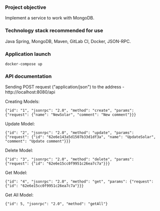 ### Project objective

Implement a service to work with MongoDB.

### Technology stack recommended for use

Java Spring, MongoDB, Maven, GitLab CI, Docker, JSON-RPC.

### Application launch
```
docker-compose up
```

### API documentation

Sending POST request ("application/json") to the address - http://localhost:8080/api

Creating Models:
```
{"id": "1", "jsonrpc": "2.0", "method": "create", "params": {"request": {"name": "NewSolar", "comment": "New comment"}}}
```
Update Model:
```
{"id": "2", "jsonrpc": "2.0", "method": "update", "params": {"request": {"id": "62e6e143a5d1507b33d1df3a", "name": "UpdateSolar", "comment": "Update comment"}}}
```
Delete Model:
```
{"id": "3", "jsonrpc": "2.0", "method": "delete", "params": {"request": {"id": "62e6e15cc0f9951c26ea7c7a"}}}
```
Get Model:
```
{"id": "4", "jsonrpc": "2.0", "method": "get", "params": {"request": {"id": "62e6e15cc0f9951c26ea7c7a"}}}
```
Get All Model:
```
{"id": 5, "jsonrpc": "2.0", "method": "getAll"}
```